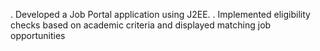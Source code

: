 . Developed a Job Portal application using J2EE.
. Implemented eligibility checks based on academic criteria and displayed matching job opportunities
